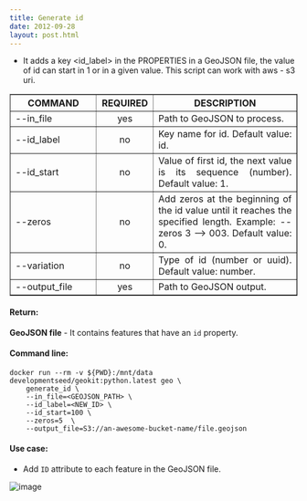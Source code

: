 ```yaml
---
title: Generate id
date: 2012-09-28
layout: post.html
---
```


- It adds a key <id_label> in the PROPERTIES in a GeoJSON file, the value of id can start in 1 or in a given value. This script can work with aws - s3 uri.

<table border cellpadding="5px">
	<tr>
		<th style="width: 30%;">COMMAND</th> 
        <th style="width: 20%;">REQUIRED</th> 
        <th style="width: 60%;">DESCRIPTION</th>
	</tr>
	<tr>
		<td style="text-align: justify; vertical-align: middle;">--in_file</td> 
        <td style="text-align: center; vertical-align: middle;">yes</td>
        <td style="text-align: justify; vertical-align: middle;">Path to GeoJSON to process.</td>
	</tr>
    <tr>
		<td style="text-align: justify; vertical-align: middle;">--id_label</td> 
        <td style="text-align: center; vertical-align: middle;">no</td>
        <td style="text-align: justify; vertical-align: middle;">Key name for id. Default value: id.</td>
	</tr>
    <tr>
		<td style="text-align: justify; vertical-align: middle;">--id_start</td> 
        <td style="text-align: center; vertical-align: middle;">no</td>
        <td style="text-align: justify; vertical-align: middle;">Value of first id, the next value is its sequence (number). Default value: 1.</td>
	</tr>
    <tr>
		<td style="text-align: justify; vertical-align: middle;">--zeros</td> 
        <td style="text-align: center; vertical-align: middle;">no</td>
        <td style="text-align: justify; vertical-align: middle;">Add zeros at the beginning of the id value until it reaches the specified length. Example: --zeros 3 --> 003. Default value: 0.</td>
	</tr>
    <tr>
		<td style="text-align: justify; vertical-align: middle;">--variation</td> 
        <td style="text-align: center; vertical-align: middle;">no</td>
        <td style="text-align: justify; vertical-align: middle;">Type of id (number or uuid). Default value: number.</td>
	</tr>
    <tr>
		<td style="text-align: justify; vertical-align: middle;">--output_file</td> 
        <td style="text-align: center; vertical-align: middle;">yes</td>
        <td style="text-align: justify; vertical-align: middle;">Path to GeoJSON output.</td>
	</tr>
</table>

#### Return:

**GeoJSON file** - It contains features that have an `id` property.

#### Command line:

```
docker run --rm -v ${PWD}:/mnt/data developmentseed/geokit:python.latest geo \
    generate_id \
    --in_file=<GEOJSON_PATH> \
    --id_label=<NEW_ID> \
    --id_start=100 \
    --zeros=5  \
    --output_file=S3://an-awesome-bucket-name/file.geojson
```

#### Use case:

- Add `ID` attribute to each feature in the GeoJSON file.

![image](https://user-images.githubusercontent.com/11504548/129077460-a8bc7773-6bb8-48c2-9cc4-59b786bdb2bf.png)
